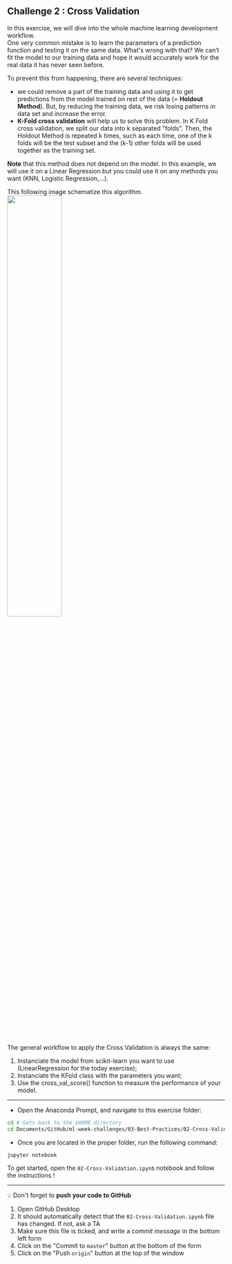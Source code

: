 ## Challenge 2 : Cross Validation
In this exercise, we will dive into the whole machine learning development workflow.   
One very common mistake is to learn the parameters of a prediction function and testing it on the same data. What's wrong with that? We can’t fit the model to our training data and hope it would accurately work for the real data it has never seen before.

To prevent this from happening, there are several techniques: 
- we could remove a part of the training data and using it to get predictions from the model trained on rest of the data (= __Holdout Method__). But, by reducing the training data, we risk losing patterns in data set and increase the error. 
- __K-Fold cross validation__ will help us to solve this problem. In K Fold cross validation, we  split our data into k separated "folds". Then, the Holdout Method is repeated k times, such as each time, one of the k folds will be the test subset and the (k-1) other folds will be used together as the training set.

__Note__ that this method does not depend on the model. In this example, we will use it on a Linear Regression but you could use it on any methods you want (KNN, Logistic Regression,...).

This following image schematize this algorithm.
<img src="https://scikit-learn.org/stable/_images/grid_search_cross_validation.png" style="width:50%;">

The general workflow to apply the Cross Validation is always the same:
1. Instanciate the model from scikit-learn you want to use (LinearRegression for the today exercise);
2. Instanciate the KFold class with the parameters you want;
3. Use the cross_val_score() function to measure the performance of your model.

---

- Open the Anaconda Prompt, and navigate to this exercise folder:
```bash
cd # Gets back to the $HOME directory
cd Documents/GitHub/ml-week-challenges/03-Best-Practices/02-Cross-Validation
```

- Once you are located in the proper folder, run the following command:

```bash
jupyter notebook
```

To get started, open the `02-Cross-Validation.ipynb` notebook and follow the instructions !


---

:bulb: Don't forget to **push your code to GitHub**

1. Open GitHub Desktop
1. It should automatically detect that the `02-Cross-Validation.ipynb` file has changed. If not, ask a TA
1. Make sure this file is ticked, and write a _commit message_ in the bottom left form
1. Click on the "Commit to `master`" button at the bottom of the form
1. Click on the "Push `origin`" button at the top of the window